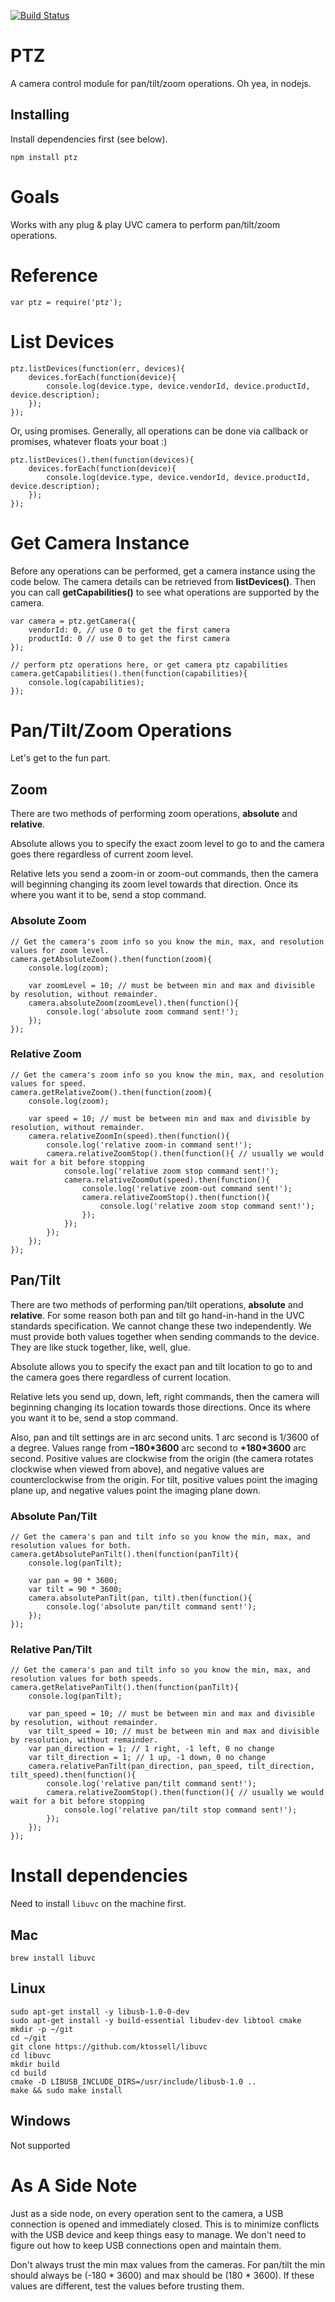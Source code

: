 [![Build Status](https://secure.travis-ci.org/ghafran/ptz.png)](http://travis-ci.org/ghafran/ptz)

# PTZ

A camera control module for pan/tilt/zoom operations. Oh yea, in nodejs.

## Installing

Install dependencies first (see below).
```
npm install ptz
```

# Goals

Works with any plug & play UVC camera to perform pan/tilt/zoom operations.

# Reference

```
var ptz = require('ptz');
```

# List Devices

```
ptz.listDevices(function(err, devices){
    devices.forEach(function(device){
        console.log(device.type, device.vendorId, device.productId, device.description);
    });
});
```

Or, using promises. Generally, all operations can be done via callback or promises, whatever floats your boat :)

```
ptz.listDevices().then(function(devices){
    devices.forEach(function(device){
        console.log(device.type, device.vendorId, device.productId, device.description);
    });
});
```

# Get Camera Instance

Before any operations can be performed, get a camera instance using the code below. The camera details can be retrieved from **listDevices()**. Then you can call **getCapabilities()** to see what operations are supported by the camera.

```
var camera = ptz.getCamera({
    vendorId: 0, // use 0 to get the first camera
    productId: 0 // use 0 to get the first camera
});

// perform ptz operations here, or get camera ptz capabilities
camera.getCapabilities().then(function(capabilities){
    console.log(capabilities);
});
```

# Pan/Tilt/Zoom Operations

Let's get to the fun part.

## Zoom

There are two methods of performing zoom operations, **absolute** and **relative**.

Absolute allows you to specify the exact zoom level to go to and the camera goes there regardless of current zoom level.

Relative lets you send a zoom-in or zoom-out commands, then the camera will beginning changing its zoom level towards that direction. Once its where you want it to be, send a stop command.

### Absolute Zoom

```
// Get the camera's zoom info so you know the min, max, and resolution values for zoom level.
camera.getAbsoluteZoom().then(function(zoom){
    console.log(zoom);

    var zoomLevel = 10; // must be between min and max and divisible by resolution, without remainder.
    camera.absoluteZoom(zoomLevel).then(function(){
        console.log('absolute zoom command sent!');
    });
});
```

### Relative Zoom

```
// Get the camera's zoom info so you know the min, max, and resolution values for speed.
camera.getRelativeZoom().then(function(zoom){
    console.log(zoom);

    var speed = 10; // must be between min and max and divisible by resolution, without remainder.
    camera.relativeZoomIn(speed).then(function(){
        console.log('relative zoom-in command sent!');
        camera.relativeZoomStop().then(function(){ // usually we would wait for a bit before stopping
            console.log('relative zoom stop command sent!');
            camera.relativeZoomOut(speed).then(function(){
                console.log('relative zoom-out command sent!');
                camera.relativeZoomStop().then(function(){
                    console.log('relative zoom stop command sent!');
                });
            });
        });
    });
});

```

## Pan/Tilt

There are two methods of performing pan/tilt operations, **absolute** and **relative**. For some reason both pan and tilt go hand-in-hand in the UVC standards specification. We cannot change these two independently. We must provide both values together when sending commands to the device. They are like stuck together, like, well, glue.

Absolute allows you to specify the exact pan and tilt location to go to and the camera goes there regardless of current location.

Relative lets you send up, down, left, right commands, then the camera will beginning changing its location towards those directions. Once its where you want it to be, send a stop command.

Also, pan and tilt settings are in arc second units. 1 arc second is 1/3600 of a degree. Values range from **–180*3600** arc second to **+180*3600** arc second. Positive values are clockwise from the origin (the camera rotates clockwise when viewed from above), and negative values are counterclockwise from the origin. For tilt, positive values point the imaging plane up, and negative values point the imaging plane down.


### Absolute Pan/Tilt

```
// Get the camera's pan and tilt info so you know the min, max, and resolution values for both.
camera.getAbsolutePanTilt().then(function(panTilt){
    console.log(panTilt);

    var pan = 90 * 3600;
    var tilt = 90 * 3600;
    camera.absolutePanTilt(pan, tilt).then(function(){
        console.log('absolute pan/tilt command sent!');
    });
});
```

### Relative Pan/Tilt

```
// Get the camera's pan and tilt info so you know the min, max, and resolution values for both speeds.
camera.getRelativePanTilt().then(function(panTilt){
    console.log(panTilt);

    var pan_speed = 10; // must be between min and max and divisible by resolution, without remainder.
    var tilt_speed = 10; // must be between min and max and divisible by resolution, without remainder.
    var pan_direction = 1; // 1 right, -1 left, 0 no change
    var tilt_direction = 1; // 1 up, -1 down, 0 no change
    camera.relativePanTilt(pan_direction, pan_speed, tilt_direction, tilt_speed).then(function(){
        console.log('relative pan/tilt command sent!');
        camera.relativeZoomStop().then(function(){ // usually we would wait for a bit before stopping
            console.log('relative pan/tilt stop command sent!');
        });
    });
});
```

# Install dependencies
Need to install `libuvc` on the machine first.

## Mac
```
brew install libuvc
```

## Linux
```
sudo apt-get install -y libusb-1.0-0-dev
sudo apt-get install -y build-essential libudev-dev libtool cmake
mkdir -p ~/git
cd ~/git
git clone https://github.com/ktossell/libuvc
cd libuvc
mkdir build
cd build
cmake -D LIBUSB_INCLUDE_DIRS=/usr/include/libusb-1.0 ..
make && sudo make install
```

## Windows
Not supported


# As A Side Note

Just as a side node, on every operation sent to the camera, a USB connection is opened and immediately closed. This is to minimize conflicts with the USB device and keep things easy to manage. We don't need to figure out how to keep USB connections open and maintain them.

Don't always trust the min max values from the cameras. For pan/tilt the min should always be (-180 * 3600) and max should be (180 * 3600). If these values are different, test the values before trusting them.

